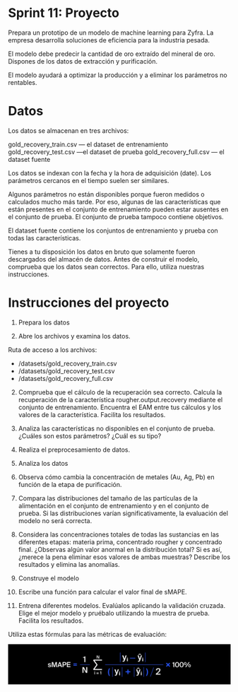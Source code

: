 # Sprint 11: Proyecto
Prepara un prototipo de un modelo de machine learning para Zyfra. La empresa desarrolla soluciones de eficiencia para la industria pesada.

El modelo debe predecir la cantidad de oro extraído del mineral de oro. Dispones de los datos de extracción y purificación.

El modelo ayudará a optimizar la producción y a eliminar los parámetros no rentables.

# Datos
Los datos se almacenan en tres archivos:

gold_recovery_train.csv — el dataset de entrenamiento
gold_recovery_test.csv —el dataset de prueba
gold_recovery_full.csv — el dataset fuente

Los datos se indexan con la fecha y la hora de adquisición (date). Los parámetros cercanos en el tiempo suelen ser similares.

Algunos parámetros no están disponibles porque fueron medidos o calculados mucho más tarde. Por eso, algunas de las características que están presentes en el conjunto de entrenamiento pueden estar ausentes en el conjunto de prueba. El conjunto de prueba tampoco contiene objetivos.

El dataset fuente contiene los conjuntos de entrenamiento y prueba con todas las características.

Tienes a tu disposición los datos en bruto que solamente fueron descargados del almacén de datos. Antes de construir el modelo, comprueba que los datos sean correctos. Para ello, utiliza nuestras instrucciones.

# Instrucciones del proyecto
1. Prepara los datos

  1. Abre los archivos y examina los datos.

  Ruta de acceso a los archivos:
  - /datasets/gold_recovery_train.csv
  - /datasets/gold_recovery_test.csv
  - /datasets/gold_recovery_full.csv

  2. Comprueba que el cálculo de la recuperación sea correcto. Calcula la recuperación de la característica rougher.output.recovery mediante el conjunto de entrenamiento. Encuentra el EAM entre tus cálculos y los valores de la característica. Facilita los resultados.

  3. Analiza las características no disponibles en el conjunto de prueba. ¿Cuáles son estos parámetros? ¿Cuál es su tipo?

  4. Realiza el preprocesamiento de datos.

2. Analiza los datos

  1. Observa cómo cambia la concentración de metales (Au, Ag, Pb) en función de la etapa de purificación.

  2. Compara las distribuciones del tamaño de las partículas de la alimentación en el conjunto de entrenamiento y en el conjunto de prueba. Si las distribuciones varían significativamente, la evaluación del modelo no será correcta.

  3. Considera las concentraciones totales de todas las sustancias en las diferentes etapas: materia prima, concentrado rougher y concentrado final. ¿Observas algún valor anormal en la distribución total? Si es así, ¿merece la pena eliminar esos valores de ambas muestras? Describe los resultados y elimina las anomalías.

3. Construye el modelo

  1. Escribe una función para calcular el valor final de sMAPE.

  2. Entrena diferentes modelos. Evalúalos aplicando la validación cruzada. Elige el mejor modelo y pruébalo utilizando la muestra de prueba. Facilita los resultados.

Utiliza estas fórmulas para las métricas de evaluación:

![Formula](smape.jpg)



